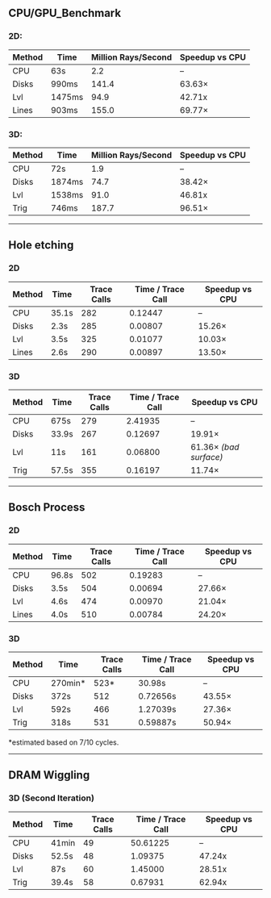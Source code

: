 ## CPU/GPU_Benchmark
### 2D:
| Method | Time   | Million Rays/Second |  Speedup vs CPU |
|--------|--------|---------------------|-----------------|
| CPU    | 63s    |   2.2               | –               |
| Disks  | 990ms  |   141.4               | 63.63×          |
| Lvl    | 1475ms |   94.9                | 42.71x          |
| Lines  | 903ms  |   155.0               | 69.77×          |
### 3D:
| Method | Time   | Million Rays/Second |  Speedup vs CPU |
|--------|--------|---------------------|-----------------|
| CPU    | 72s    |   1.9               | –               |
| Disks  | 1874ms |   74.7               | 38.42×          |
| Lvl    | 1538ms |   91.0                | 46.81x          |
| Trig   | 746ms  |   187.7               | 96.51×          |

---
## Hole etching
### 2D

| Method | Time  | Trace Calls | Time / Trace Call | Speedup vs CPU |
|--------|-------|-------------|-------------------|----------------|
| CPU    | 35.1s | 282         | 0.12447           | –              |
| Disks  | 2.3s  | 285         | 0.00807           | 15.26×         |
| Lvl    | 3.5s  | 325         | 0.01077           | 10.03×         |
| Lines  | 2.6s  | 290         | 0.00897           | 13.50×         |

### 3D

| Method | Time   | Trace Calls | Time / Trace Call | Speedup vs CPU     |
|--------|--------|-------------|-------------------|--------------------|
| CPU    | 675s   | 279         | 2.41935           | –                  |
| Disks  | 33.9s  | 267         | 0.12697           | 19.91×             |
| Lvl    | 11s    | 161         | 0.06800           | 61.36× *(bad surface)* |
| Trig   | 57.5s  | 355         | 0.16197           | 11.74×             |

---
## Bosch Process
### 2D

| Method | Time  | Trace Calls | Time / Trace Call | Speedup vs CPU |
|--------|-------|-------------|-------------------|----------------|
| CPU    | 96.8s | 502         | 0.19283           | –              |
| Disks  | 3.5s  | 504         | 0.00694           | 27.66×         |
| Lvl    | 4.6s  | 474         | 0.00970           | 21.04×         |
| Lines  | 4.0s  | 510         | 0.00784           | 24.20×         |

### 3D

| Method | Time   | Trace Calls | Time / Trace Call | Speedup vs CPU |
|--------|--------|-------------|-------------------|----------------|
| CPU    | 270min*| 523*        | 30.98s             | –              |
| Disks  | 372s   | 512         | 0.72656s           | 43.55×         |
| Lvl    | 592s   | 466         | 1.27039s           | 27.36×         |
| Trig   | 318s   | 531         | 0.59887s           | 50.94×         |

*estimated based on 7/10 cycles.

---
## DRAM Wiggling
### 3D (Second Iteration)

| Method | Time  | Trace Calls | Time / Trace Call | Speedup vs CPU |
|--------|-------|-------------|-------------------|----------------|
| CPU    | 41min | 49          | 50.61225          | –              |
| Disks  | 52.5s | 48          | 1.09375           | 47.24x         |
| Lvl    | 87s   | 60          | 1.45000           | 28.51x         |
| Trig   | 39.4s | 58          | 0.67931           | 62.94x         |
